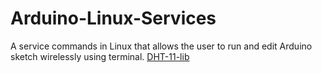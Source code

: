 # Arduino-Linux-Services
 A service commands in Linux that allows the user to run and edit Arduino sketch wirelessly using terminal.
[DHT-11-lib](https://github.com/markruys/arduino-DHT/archive/master.zip)
